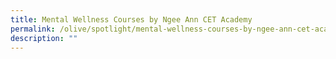 ```yaml
---
title: Mental Wellness Courses by Ngee Ann CET Academy
permalink: /olive/spotlight/mental-wellness-courses-by-ngee-ann-cet-academy/
description: ""
---
```

